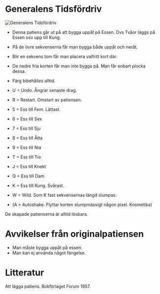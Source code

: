 # Generalens Tidsfördriv

![](bild3.jpg "Generalens Tidsfördriv")

* Denna patiens går ut på att bygga uppåt på Essen. Dvs Tvåor läggs på Essen osv upp till Kung.
* På de övre sekvenserna får man bygga både uppåt och neråt.
* Blir en sekvens tom får man placera valfritt kort där.
* De nedre fria korten får man inte bygga på. Man får enbart plocka dessa.
* Färg bibehålles alltid.

* U = Undo. Ångrar senaste drag.
* R = Restart. Omstart av patiensen.
* 5 = Ess till Fem. Lättast.
* 6 = Ess till Sex
* 7 = Ess till Sju
* 8 = Ess till Åtta
* 9 = Ess till Nia
* T = Ess till Tio
* J = Ess till Knekt
* Q = Ess till Dam
* K = Ess till Kung. Svårast.
* W = Wild. Som K fast sekvensernas längd slumpas.
* (A = Autoshake. Flyttar korten slumpmässigt någon pixel. Kosmetika)

De skapade patienserna är alltid lösbara.

# Avvikelser från originalpatiensen

* Man måste bygga uppåt på essen.
* Man kan ej använda något fängelse.

# Litteratur

Att lägga patiens. Bokförlaget Forum 1957.